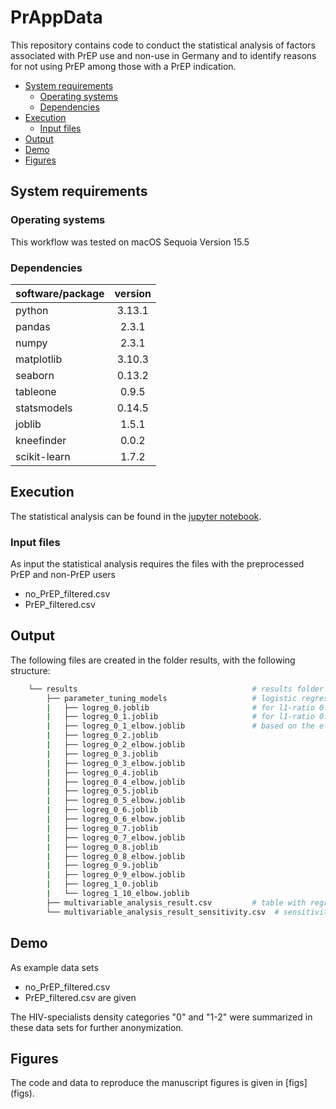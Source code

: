 # PrAppData
This repository contains code to conduct the statistical analysis of factors associated with PrEP use and non-use in Germany and to identify reasons for not using PrEP among those with a PrEP indication.

- [System requirements](#system-requirements)
  - [Operating systems](#operating-systems)
  - [Dependencies](#dependencies)
- [Execution ](#execution)
  - [Input files](#input_files)
- [Output](#output)
- [Demo](#demo)
- [Figures](#figures)

## System requirements 

### Operating systems
This workflow was tested on macOS Sequoia Version 15.5

### Dependencies

| software/package      | version           |
| -------------   |:-------------:| 
| python          | 3.13.1 | 
| pandas          | 2.3.1     |  
| numpy | 2.3.1   |   
| matplotlib | 3.10.3  |   
| seaborn | 0.13.2  |   
| tableone | 0.9.5  |   
| statsmodels | 0.14.5  |   
| joblib | 1.5.1 |   
| kneefinder |0.0.2 |   
| scikit-learn |1.7.2 |   



## Execution 
The statistical analysis can be found in the [jupyter notebook](PrApp_analysis.ipynb). 

### Input files
As input the statistical analysis requires the files with the preprocessed PrEP and non-PrEP users 
- no_PrEP_filtered.csv 
- PrEP_filtered.csv 

## Output 
The following files are created in the folder results, with the following structure:

```bash
    └── results                                       # results folder
        ├── parameter_tuning_models                   # logistic regression models for the parameter tuning
        |   ├── logreg_0.joblib                       # for l1-ratio 0.0 - 1.0
        |   ├── logreg_0_1.joblib                     # for l1-ratio 0.1 - 1.0 (with regularization strength 
        |   ├── logreg_0_1_elbow.joblib               # based on the elbow point)
        |   ├── logreg_0_2.joblib 
        |   ├── logreg_0_2_elbow.joblib
        |   ├── logreg_0_3.joblib 
        |   ├── logreg_0_3_elbow.joblib
        |   ├── logreg_0_4.joblib 
        |   ├── logreg_0_4_elbow.joblib
        |   ├── logreg_0_5.joblib 
        |   ├── logreg_0_5_elbow.joblib
        |   ├── logreg_0_6.joblib 
        |   ├── logreg_0_6_elbow.joblib
        |   ├── logreg_0_7.joblib 
        |   ├── logreg_0_7_elbow.joblib
        |   ├── logreg_0_8.joblib 
        |   ├── logreg_0_8_elbow.joblib
        |   ├── logreg_0_9.joblib 
        |   ├── logreg_0_9_elbow.joblib
        |   ├── logreg_1_0.joblib 
        |   └── logreg_1_10_elbow.joblib
        ├── multivariable_analysis_result.csv         # table with regression coefficients, CI and P-values
        └── multivariable_analysis_result_sensitivity.csv  # sensitivity analysis: table with regression coefficients, CI and P-values                      

```

## Demo
As example data sets 
- no_PrEP_filtered.csv 
- PrEP_filtered.csv 
are given 

The HIV-specialists density categories "0" and "1-2" were summarized in these data sets for further anonymization.

## Figures 
The code and data to reproduce the manuscript figures is given in [figs](figs\). 